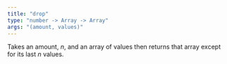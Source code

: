 ```yaml
---
title: "drop"
type: "number -> Array -> Array"
args: "(amount, values)"
---
```


Takes an amount, _n_, and an array of values then returns that array
except for its last _n_ values.
